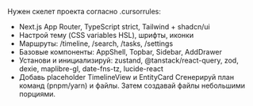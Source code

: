 Нужен скелет проекта согласно .cursorrules:
- Next.js App Router, TypeScript strict, Tailwind + shadcn/ui
- Настрой тему (CSS variables HSL), шрифты, иконки
- Маршруты: /timeline, /search, /tasks, /settings
- Базовые компоненты: AppShell, Topbar, Sidebar, AddDrawer
- Установи и инициализируй: zustand, @tanstack/react-query, zod, dexie, maplibre-gl, date-fns-tz, lucide-react
- Добавь placeholder TimelineView и EntityCard
Сгенерируй план команд (pnpm/yarn) и файлы. Затем создавай файлы небольшими порциями.
